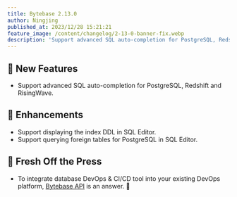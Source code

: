 ```yaml
---
title: Bytebase 2.13.0
author: Ningjing
published_at: 2023/12/28 15:21:21
feature_image: /content/changelog/2-13-0-banner-fix.webp
description: 'Support advanced SQL auto-completion for PostgreSQL, Redshift and RisingWave.'
---
```


## 🚀 New Features

- Support advanced SQL auto-completion for PostgreSQL, Redshift and RisingWave.

## 🎄 Enhancements

- Support displaying the index DDL in SQL Editor.
- Support querying foreign tables for PostgreSQL in SQL Editor.

## 📰 Fresh Off the Press

- To integrate database DevOps & CI/CD tool into your existing DevOps platform, [Bytebase API](/docs/tutorials/api/) is an answer. 🔌

<IncludeBlock url="/docs/get-started/install/install-upgrade"></IncludeBlock>
